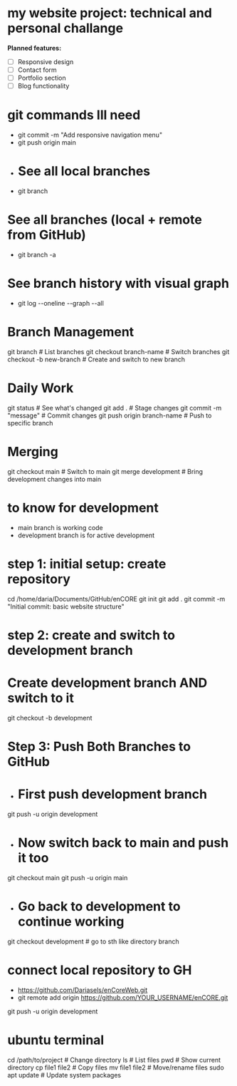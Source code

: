 # my website project: technical and personal challange
**Planned features:**
- [ ] Responsive design
- [ ] Contact form
- [ ] Portfolio section
- [ ] Blog functionality
# git commands Ill need
- git commit -m "Add responsive navigation menu"
- git push origin main
- # See all local branches
- git branch
# See all branches (local + remote from GitHub)
- git branch -a
# See branch history with visual graph
- git log --oneline --graph --all
# Branch Management
git branch                    # List branches
git checkout branch-name      # Switch branches
git checkout -b new-branch    # Create and switch to new branch

# Daily Work
git status                   # See what's changed
git add .                    # Stage changes
git commit -m "message"      # Commit changes
git push origin branch-name  # Push to specific branch

# Merging
git checkout main           # Switch to main
git merge development       # Bring development changes into main

# to know for development
- main branch is working code
- development branch is for active development

# step 1: initial setup: create repository
cd /home/daria/Documents/GitHub/enCORE
git init
git add .
git commit -m "Initial commit: basic website structure"

# step 2: create and switch to development branch
# Create development branch AND switch to it
git checkout -b development

# Step 3: Push Both Branches to GitHub
- # First push development branch
git push -u origin development

- # Now switch back to main and push it too
git checkout main
git push -u origin main

- # Go back to development to continue working
git checkout development # go to sth like directory branch

# connect local repository to GH
 - https://github.com/Dariasels/enCoreWeb.git
 - git remote add origin https://github.com/YOUR_USERNAME/enCORE.git

git push -u origin development

# ubuntu terminal
cd /path/to/project    # Change directory
ls                     # List files
pwd                    # Show current directory
cp file1 file2         # Copy files
mv file1 file2         # Move/rename files
sudo apt update        # Update system packages